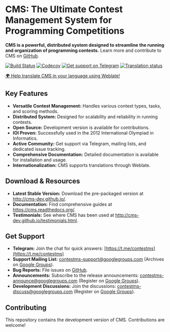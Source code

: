# CMS: The Ultimate Contest Management System for Programming Competitions

**CMS is a powerful, distributed system designed to streamline the running and organization of programming contests.** Learn more and contribute to CMS on [GitHub](https://github.com/cms-dev/cms).

[![Build Status](https://github.com/cms-dev/cms/actions/workflows/main.yml/badge.svg)](https://github.com/cms-dev/cms/actions)
[![Codecov](https://codecov.io/gh/cms-dev/cms/branch/main/graph/badge.svg)](https://codecov.io/gh/cms-dev/cms)
[![Get support on Telegram](https://img.shields.io/badge/Questions%3F-Join%20the%20Telegram%20group!-%2326A5E4?style=flat&logo=telegram)](https://t.me/contestms)
[![Translation status](https://hosted.weblate.org/widget/cms/svg-badge.svg)](https://hosted.weblate.org/engage/cms/)

[🌍 Help translate CMS in your language using Weblate!](https://hosted.weblate.org/engage/cms/)

## Key Features

*   **Versatile Contest Management:** Handles various contest types, tasks, and scoring methods.
*   **Distributed System:** Designed for scalability and reliability in running contests.
*   **Open Source:** Development version is available for contributions.
*   **IOI Proven:** Successfully used in the 2012 International Olympiad in Informatics.
*   **Active Community:** Get support via Telegram, mailing lists, and dedicated issue tracking.
*   **Comprehensive Documentation:** Detailed documentation is available for installation and usage.
*   **Internationalization:** CMS supports translations through Weblate.

## Download & Resources

*   **Latest Stable Version:** Download the pre-packaged version at <http://cms-dev.github.io/>.
*   **Documentation:** Find comprehensive guides at <https://cms.readthedocs.org/>.
*   **Testimonials:** See where CMS has been used at <http://cms-dev.github.io/testimonials.html>.

## Get Support

*   **Telegram:** Join the chat for quick answers: [https://t.me/contestms](https://t.me/contestms)
*   **Support Mailing List:** <contestms-support@googlegroups.com> (Archives on [Google Groups](https://groups.google.com/forum/#!forum/contestms-support)).
*   **Bug Reports:** File issues on [GitHub](https://github.com/cms-dev/cms/issues).
*   **Announcements:** Subscribe to the release announcements: <contestms-announce@googlegroups.com> (Register on [Google Groups](https://groups.google.com/forum/#!forum/contestms-announce)).
*   **Development Discussions:** Join the discussions: <contestms-discuss@googlegroups.com> (Register on [Google Groups](https://groups.google.com/forum/#!forum/contestms-discuss)).

## Contributing

This repository contains the development version of CMS.  Contributions are welcome!